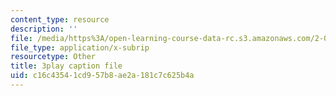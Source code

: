 ```yaml
---
content_type: resource
description: ''
file: /media/https%3A/open-learning-course-data-rc.s3.amazonaws.com/2-003sc-engineering-dynamics-fall-2011/c16c43541cd957b8ae2a181c7c625b4a_63sIgMvBuEQ.vtt
file_type: application/x-subrip
resourcetype: Other
title: 3play caption file
uid: c16c4354-1cd9-57b8-ae2a-181c7c625b4a
---
```

